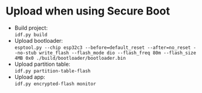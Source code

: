 # Upload when using Secure Boot

- Build project:\
  `idf.py build`
- Upload bootloader:\
  `esptool.py --chip esp32c3 --before=default_reset --after=no_reset --no-stub write_flash --flash_mode dio --flash_freq 80m --flash_size 4MB 0x0 ./build/bootloader/bootloader.bin`
- Upload partition table:\
  `idf.py partition-table-flash`
- Upload app:\
  `idf.py encrypted-flash monitor`

